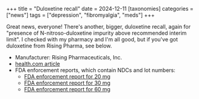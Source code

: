 +++
title = "Duloxetine recall"
date = 2024-12-11
[taxonomies]
categories = ["news"]
tags = ["depression", "fibromyalgia", "meds"]
+++

Great news, everyone! There's another, bigger, duloxetine recall, again for "presence of N-nitroso-duloxetine impurity above recommended interim limit". I checked with my pharmacy and I'm all good, but if you've got duloxetine from Rising Pharma, see below.

* Manufacturer: Rising Pharmaceuticals, Inc.
* [health.com article](https://www.health.com/duloxetine-recall-fda-risk-8758574)
* FDA enforcement reports, which contain NDCs and lot numbers:
	* [FDA enforcement report for 20 mg](https://www.accessdata.fda.gov/scripts/ires/?Product=211116)
	* [FDA enforcement report for 30 mg](https://www.accessdata.fda.gov/scripts/ires/?Product=211117)
	* [FDA enforcement report for 60 mg](https://www.accessdata.fda.gov/scripts/ires/?Product=211120)
